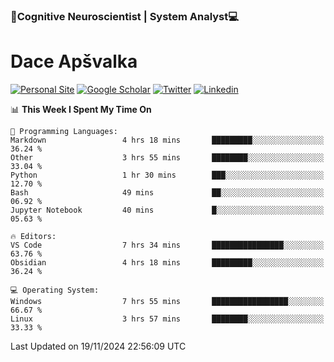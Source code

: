 ### 🧠Cognitive Neuroscientist | System Analyst💻
# Dace Apšvalka

[![Personal Site](https://img.shields.io/badge/website-teal?style=for-the-badge&logo=About.me&logoColor=white)](https://dcdace.net/)
[![Google Scholar](https://img.shields.io/badge/Scholar-yellow?style=for-the-badge&logo=googlescholar&logoColor=ffffff)](https://scholar.google.com/citations?hl=en&user=W8q0HBkAAAAJ&view_op=list_works&sortby=pubdate)
[![Twitter](https://img.shields.io/badge/Twitter-1DA1F2?logo=twitter&logoColor=white&style=for-the-badge)](https://twitter.com/dcdace)
[![Linkedin](https://img.shields.io/badge/linkedin-0077B5?logo=linkedin&logoColor=white&style=for-the-badge)](https://www.linkedin.com/in/dace-apsvalka/)

<!--
[![Dace's wakatime stats](https://github-readme-stats.vercel.app/api/wakatime?username=dcdace&theme=react&layout=compact&custom_title=Coding+past+7+days&v=2)](https://github.com/dcdace/dcdace)


[![github](https://img.shields.io/github/followers/dcdace?logo=github&style=plastic)](https://github.com/dcdace?tab=followers "GitHub followers")
[![wakatime](https://wakatime.com/badge/user/6e7556d3-b1db-4eef-a7e8-9bad735fc27e.svg?style=plastic?v=2)](https://wakatime.com/@6e7556d3-b1db-4eef-a7e8-9bad735fc27e "Total time coded since Feb 28 2022")

[![twitter](https://img.shields.io/twitter/follow/dcdace?label=followers&logo=twitter&color=%23007ec6&style=plastic)](https://twitter.com/dcdace "Twitter followers")

[![Dace's languages](https://github-readme-stats-one-nu-13.vercel.app/api/top-langs/?username=dcdace&langs_count=10&theme=nord&layout=compact)](https://github.com/anuraghazra/github-readme-stats) 
[![Dace's GitHub stats](https://github-readme-stats-one-nu-13.vercel.app/api?username=dcdace&theme=dracula&hide=prs,issues&count_private=true&show_icons=true&hide_rank=true&include_all_commits=true&hide_title=false&custom_title=GitHub+Stats)](https://github.com/anuraghazra/github-readme-stats)
-->

<!--START_SECTION:waka-->
📊 **This Week I Spent My Time On** 

```text
💬 Programming Languages: 
Markdown                 4 hrs 18 mins       █████████░░░░░░░░░░░░░░░░   36.24 % 
Other                    3 hrs 55 mins       ████████░░░░░░░░░░░░░░░░░   33.04 % 
Python                   1 hr 30 mins        ███░░░░░░░░░░░░░░░░░░░░░░   12.70 % 
Bash                     49 mins             ██░░░░░░░░░░░░░░░░░░░░░░░   06.92 % 
Jupyter Notebook         40 mins             █░░░░░░░░░░░░░░░░░░░░░░░░   05.63 % 

🔥 Editors: 
VS Code                  7 hrs 34 mins       ████████████████░░░░░░░░░   63.76 % 
Obsidian                 4 hrs 18 mins       █████████░░░░░░░░░░░░░░░░   36.24 % 

💻 Operating System: 
Windows                  7 hrs 55 mins       █████████████████░░░░░░░░   66.67 % 
Linux                    3 hrs 57 mins       ████████░░░░░░░░░░░░░░░░░   33.33 % 
```


 Last Updated on 19/11/2024 22:56:09 UTC
<!--END_SECTION:waka-->


